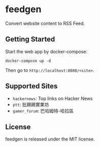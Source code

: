 # feedgen

Convert website content to RSS Feed.

## Getting Started

Start the web app by docker-compose:

```
docker-compose up -d
```

Then go to `http://localhost:8080/<site>`.

## Supported Sites

- `hackernews`: Top links on Hacker News
- `ptt`: 批踢踢實業坊
- `gamer_forum`: 巴哈姆特-哈拉區

## License

feedgen is released under the MIT license.
